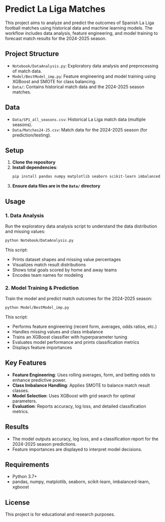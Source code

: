 # Predict La Liga Matches

This project aims to analyze and predict the outcomes of Spanish La Liga football matches using historical data and machine learning models. The workflow includes data analysis, feature engineering, and model training to forecast match results for the 2024-2025 season.

## Project Structure

- `Notebook/DataAnalysis.py`: Exploratory data analysis and preprocessing of match data.
- `Model/BestModel_imp.py`: Feature engineering and model training using XGBoost and SMOTE for class balancing.
- `Data/`: Contains historical match data and the 2024-2025 season matches.

## Data

- `Data/SP1_all_seasons.csv`: Historical La Liga match data (multiple seasons).
- `Data/Matches24-25.csv`: Match data for the 2024-2025 season (for prediction/testing).

## Setup

1. **Clone the repository**
2. **Install dependencies**:
   ```bash
   pip install pandas numpy matplotlib seaborn scikit-learn imbalanced-learn xgboost
   ```
3. **Ensure data files are in the `Data/` directory**

## Usage

### 1. Data Analysis
Run the exploratory data analysis script to understand the data distribution and missing values:
```bash
python Notebook/DataAnalysis.py
```
This script:
- Prints dataset shapes and missing value percentages
- Visualizes match result distributions
- Shows total goals scored by home and away teams
- Encodes team names for modeling

### 2. Model Training & Prediction
Train the model and predict match outcomes for the 2024-2025 season:
```bash
python Model/BestModel_imp.py
```
This script:
- Performs feature engineering (recent form, averages, odds ratios, etc.)
- Handles missing values and class imbalance
- Trains an XGBoost classifier with hyperparameter tuning
- Evaluates model performance and prints classification metrics
- Displays feature importances

## Key Features
- **Feature Engineering**: Uses rolling averages, form, and betting odds to enhance predictive power.
- **Class Imbalance Handling**: Applies SMOTE to balance match result classes.
- **Model Selection**: Uses XGBoost with grid search for optimal parameters.
- **Evaluation**: Reports accuracy, log loss, and detailed classification metrics.

## Results
- The model outputs accuracy, log loss, and a classification report for the 2024-2025 season predictions.
- Feature importances are displayed to interpret model decisions.

## Requirements
- Python 3.7+
- pandas, numpy, matplotlib, seaborn, scikit-learn, imbalanced-learn, xgboost

## License
This project is for educational and research purposes.